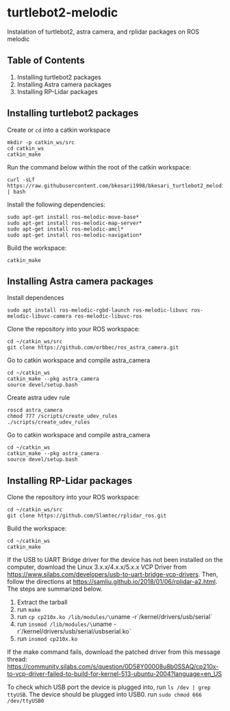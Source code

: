 # turtlebot2-melodic

Instalation of turtlebot2, astra camera, and rplidar packages on ROS melodic

## Table of Contents
1. Installing turtlebot2 packages
2. Installing Astra camera packages
3. Installing RP-Lidar packages

## Installing turtlebot2 packages
Create or `cd` into a catkin workspace

```
mkdir -p catkin_ws/src
cd catkin_ws
catkin_make
```

Run the command below within the root of the catkin workspace:
```
curl -sLf https://raw.githubusercontent.com/bkesari1998/bkesari_turtlebot2_melodic_setup/master/install_all.sh | bash
```
Install the following dependencies:
```
sudo apt-get install ros-melodic-move-base*
sudo apt-get install ros-melodic-map-server*
sudo apt-get install ros-melodic-amcl*
sudo apt-get install ros-melodic-navigation*
```

Build the workspace:
```
catkin_make
```

## Installing Astra camera packages
Install dependences
```
sudo apt install ros-melodic-rgbd-launch ros-melodic-libuvc ros-melodic-libuvc-camera ros-melodic-libuvc-ros
```

Clone the repository into your ROS workspace:
```
cd ~/catkin_ws/src
git clone https://github.com/orbbec/ros_astra_camera.git
```

Go to catkin workspace and compile astra_camera
```
cd ~/catkin_ws
catkin_make --pkg astra_camera
source devel/setup.bash
```

Create astra udev rule
```
roscd astra_camera
chmod 777 /scripts/create_udev_rules
./scripts/create_udev_rules
```

Go to catkin workspace and compile astra_camera
```
cd ~/catkin_ws
catkin_make --pkg astra_camera
source devel/setup.bash
```

## Installing RP-Lidar packages

Clone the repository into your ROS workspace:
```
cd ~/catkin_ws/src
git clone https://github.com/Slamtec/rplidar_ros.git
```

Build the workspace:
```
cd ~/catkin_ws
catkin_make
```

If the USB to UART Bridge driver for the device has not been installed on the computer, download the Linux 3.x.x/4.x.x/5.x.x VCP Driver from
https://www.silabs.com/developers/usb-to-uart-bridge-vcp-drivers. Then, follow the directions at https://samliu.github.io/2018/01/06/rplidar-a2.html. The steps are summarized below.

1. Extract the tarball
2. run `make`
3. run `cp cp210x.ko /lib/modules/\`uname -r\`/kernel/drivers/usb/serial`
4. run `insmod /lib/modules/\`uname -r\`/kernel/drivers/usb/serial/usbserial.ko`
5. run `insmod cp210x.ko`

If the make command fails, download the patched driver from this message thread:
https://community.silabs.com/s/question/0D58Y00008u8b0SSAQ/cp210x-to-vcp-driver-failed-to-build-for-kernel-513-ubuntu-2004?language=en_US

To check which USB port the device is plugged into, run `ls /dev | grep ttyUSB`. The device should be plugged into USB0.
run `sudo chmod 666 /dev/ttyUSB0`
